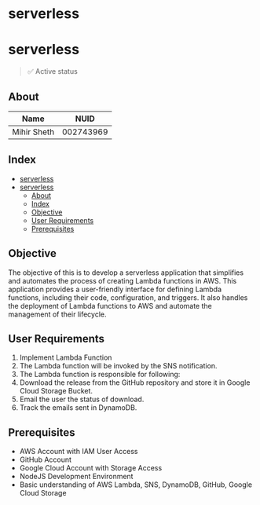 # serverless

# serverless
> ✅ Active status <br>

## About
| Name          | NUID        |
| ---           | ---         |
| Mihir Sheth  | 002743969   |

## Index
- [serverless](#serverless)
- [serverless](#serverless-1)
  - [About](#about)
  - [Index](#index)
  - [Objective](#objective)
  - [User Requirements](#user-requirements)
  - [Prerequisites](#prerequisites)

## Objective
The objective of this is to develop a serverless application that simplifies and automates the process of creating Lambda functions in AWS. This application provides a user-friendly interface for defining Lambda functions, including their code, configuration, and triggers. It also handles the deployment of Lambda functions to AWS and automate the management of their lifecycle.

## User Requirements
1. Implement Lambda Function
2. The Lambda function will be invoked by the SNS notification.
3. The Lambda function is responsible for following:
4. Download the release from the GitHub repository and store it in Google Cloud Storage Bucket.
5. Email the user the status of download.
6. Track the emails sent in DynamoDB.

## Prerequisites
- AWS Account with IAM User Access
- GitHub Account
- Google Cloud Account with Storage Access
- NodeJS Development Environment
- Basic understanding of AWS Lambda, SNS, DynamoDB, GitHub, Google Cloud Storage